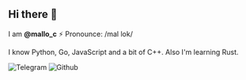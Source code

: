 ## Hi there 👋
I am **@mallo_c** ⚡
Pronounce: /mal lok/

I know Python, Go, JavaScript and a bit of C++. Also I'm learning Rust.

![Telegram](https://img.shields.io/badge/mallo__c-2CA5E0?style=flat-square&logo=telegram&logoColor=white)
![Github](https://img.shields.io/badge/mallo--c-010409?style=flat-square&logo=github&logoColor=white)
